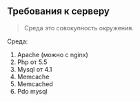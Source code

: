 ## Требования к серверу

> Среда это совокупность окружения.

Среда:
1. Apache (можно с nginx)
2. Php от 5.5
3. Mysql от 4.1
4. Memcache
5. Memcached
6. Pdo mysql